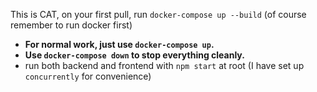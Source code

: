This is CAT, on your first pull, run `docker-compose up --build` (of course remember to run docker first)

- **For normal work, just use `docker-compose up`.**
- **Use `docker-compose down` to stop everything cleanly.**
- run both backend and frontend with `npm start` at root (I have set up `concurrently` for convenience)
